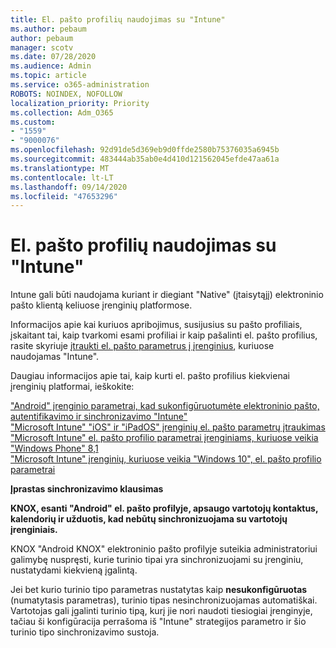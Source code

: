 ```yaml
---
title: El. pašto profilių naudojimas su "Intune"
ms.author: pebaum
author: pebaum
manager: scotv
ms.date: 07/28/2020
ms.audience: Admin
ms.topic: article
ms.service: o365-administration
ROBOTS: NOINDEX, NOFOLLOW
localization_priority: Priority
ms.collection: Adm_O365
ms.custom:
- "1559"
- "9000076"
ms.openlocfilehash: 92d91de5d369eb9d0ffde2580b75376035a6945b
ms.sourcegitcommit: 483444ab35ab0e4d410d121562045efde47aa61a
ms.translationtype: MT
ms.contentlocale: lt-LT
ms.lasthandoff: 09/14/2020
ms.locfileid: "47653296"
---
```

# <a name="using-email-profiles-with-intune"></a>El. pašto profilių naudojimas su "Intune"

Intune gali būti naudojama kuriant ir diegiant "Native" (įtaisytąjį) elektroninio pašto klientą keliuose įrenginių platformose.

Informacijos apie kai kuriuos apribojimus, susijusius su pašto profiliais, įskaitant tai, kaip tvarkomi esami profiliai ir kaip pašalinti el. pašto profilius, rasite skyriuje [įtraukti el. pašto parametrus į įrenginius](https://docs.microsoft.com/intune/email-settings-configure), kuriuose naudojamas "Intune".

Daugiau informacijos apie tai, kaip kurti el. pašto profilius kiekvienai įrenginių platformai, ieškokite:

["Android" įrenginio parametrai, kad sukonfigūruotumėte elektroninio pašto, autentifikavimo ir sinchronizavimo "Intune"](https://docs.microsoft.com/intune/email-settings-android)  
["Microsoft Intune" "iOS" ir "iPadOS" įrenginių el. pašto parametrų įtraukimas](https://docs.microsoft.com/intune/email-settings-ios)  
["Microsoft Intune" el. pašto profilio parametrai įrenginiams, kuriuose veikia "Windows Phone" 8,1](https://docs.microsoft.com/intune/email-settings-windows-phone-8-1)  
["Microsoft Intune" įrenginių, kuriuose veikia "Windows 10", el. pašto profilio parametrai](https://docs.microsoft.com/intune/email-settings-windows-10)

**Įprastas sinchronizavimo klausimas**

**KNOX, esanti "Android" el. pašto profilyje, apsaugo vartotojų kontaktus, kalendorių ir užduotis, kad nebūtų sinchronizuojama su vartotojų įrenginiais.**

KNOX "Android KNOX" elektroninio pašto profilyje suteikia administratoriui galimybę nuspręsti, kurie turinio tipai yra sinchronizuojami su įrenginiu, nustatydami kiekvieną įgalintą.

Jei bet kurio turinio tipo parametras nustatytas kaip **nesukonfigūruotas** (numatytasis parametras), turinio tipas nesinchronizuojamas automatiškai. Vartotojas gali įgalinti turinio tipą, kurį jie nori naudoti tiesiogiai įrenginyje, tačiau ši konfigūracija perrašoma iš "Intune" strategijos parametro ir šio turinio tipo sinchronizavimo sustoja.

